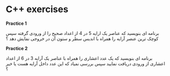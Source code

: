 # C++ exercises
**Practice 1**

برنامه ای بنویسید که عناصر یک ارایه 5 در 4 از اعداد   صحیح را از ورودی گرفته سپس کوچک ترین عنصر آرایه را  همراه با اندیس سطر و ستون آن در خروجی نمایش  دهد ؟

**Practice 2**

برنامه ای بنویسید که یک عدد اعشاری را همراه با عناصر یک آرایه 3 در 6 از اعداد اعشاری از ورودی دریافت نمایید سپس بررسی نمیاد که این عدد داخل آرایه هست یا خیر ؟
